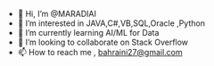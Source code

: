 - 👋 Hi, I’m @MARADIAI
- 👀 I’m interested in JAVA,C#,VB,SQL,Oracle ,Python
- 🌱 I’m currently learning AI/ML for Data
- 💞️ I’m looking to collaborate on Stack Overflow
- 📫 How to reach me , bahraini27@gmail.com

<!---
MARADIAI/MARADIAI is a ✨ special ✨ repository because its `README.md` (this file) appears on your GitHub profile.
You can click the Preview link to take a look at your changes.
--->
